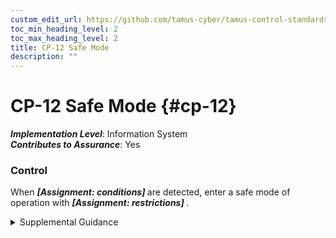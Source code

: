 ```yaml
---
custom_edit_url: https://github.com/tamus-cyber/tamus-control-standards/tree/main/content/tamus.edu/TAMUS_profile.xml
toc_min_heading_level: 2
toc_max_heading_level: 2
title: CP-12 Safe Mode
description: ""
---
```


# CP-12 Safe Mode {#cp-12}

_**Implementation Level**_: Information System\
_**Contributes to Assurance**_: Yes

### Control

When <strong title="cp-12_odp.02"> <em>[Assignment: conditions]</em> </strong> are detected, enter a safe mode of operation with <strong title="cp-12_odp.01"> <em>[Assignment: restrictions]</em> </strong>.


<details><summary>Supplemental Guidance</summary>For systems that support critical mission and business functions—including military operations, civilian space operations, nuclear power plant operations, and air traffic control operations (especially real-time operational environments)—organizations can identify certain conditions under which those systems revert to a predefined safe mode of operation. The safe mode of operation, which can be activated either automatically or manually, restricts the operations that systems can execute when those conditions are encountered. Restriction includes allowing only selected functions to execute that can be carried out under limited power or with reduced communications bandwidth.</details>
